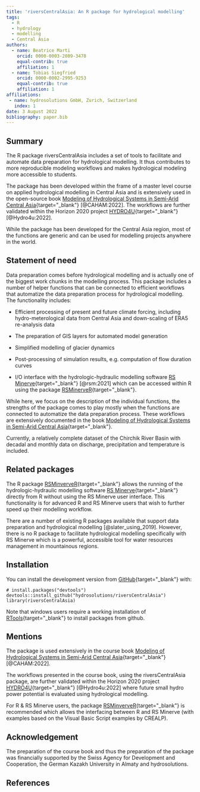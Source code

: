 ```yaml
---
title: 'riversCentralAsia: An R package for hydrological modelling'
tags:
  - R
  - hydrology
  - modelling
  - Central Asia
authors:
  - name: Beatrice Marti
    orcid: 0000-0003-2089-3478
    equal-contrib: true
    affiliation: 1
  - name: Tobias Siegfried
    orcid: 0000-0002-2995-9253
    equal-contrib: true
    affiliation: 1
affiliations:
 - name: hydrosolutions GmbH, Zurich, Switzerland
   index: 1
date: 3 August 2022
bibliography: paper.bib
---
```


<!-- README.md is generated from README.Rmd. Please edit that file -->


## Summary

The R package riversCentralAsia includes a set of tools to facilitate and automate data preparation for hydrological modelling. It thus contributes to more reproducible modeling workflows and makes hydrological modeling more accessible to students.

The package has been developed within the frame of a master level course on applied hydrological modelling in Central Asia and is extensively used in the open-source book [Modeling of Hydrological Systems in Semi-Arid Central Asia](https://hydrosolutions.github.io/caham_book/){target="_blank"} [@CAHAM:2022]. The workflows are further validated within the Horizon 2020 project [HYDRO4U](https://hydro4u.eu/){target="_blank"} [@Hydro4u:2022].

While the package has been developed for the Central Asia region, most of the functions are generic and can be used for modelling projects anywhere in the world.

## Statement of need

Data preparation comes before hydrological modelling and is actually one of the biggest work chunks in the modelling process. This package includes a number of helper functions that can be connected to efficient workflows that automatize the data preparation process for hydrological modelling. The functionality includes:

- Efficient processing of present and future climate forcing, including hydro-meterological data from Central Asia and down-scaling of ERA5 re-analysis data

- The preparation of GIS layers for automated model generation

- Simplified modelling of glacier dynamics

- Post-processing of simulation results, e.g. computation of flow duration curves

- I/O interface with the hydrologic-hydraulic modelling software [RS Minerve](https://crealp.ch/rs-minerve/){target="_blank"} [@rsm:2021] which can be accessed within R using the package [RSMinerveR](https://github.com/hydrosolutions/RSMinerveR){target="_blank"}.

While here, we focus on the description of the individual functions, the strengths of the package comes to play mostly when the functions are connected to automatize the data preparation process. These workflows are extensively documented in the book [Modeling of Hydrological Systems in Semi-Arid Central Asia](https://hydrosolutions.github.io/caham_book/){target="_blank"}.


Currently, a relatively complete dataset of the Chirchik River Basin with decadal and monthly data on discharge, precipitation and temperature is included.


## Related packages
The R package [RSMinverveR](https://github.com/hydrosolutions/RSMinerveR){target="_blank"} allows the running of the hydrologic-hydraulic modelling software [RS Minerve](https://crealp.ch/rs-minerve/){target="_blank"} directly from R without using the RS Minerve user interface. This functionality is for advanced R and RS Minerve users that wish to further speed up their modelling workflow.

There are a number of existing R packages available that support data preparation and  hydrological modelling [@slater_using_2019]. However, there is no R package to facilitate hydrological modelling specifically with RS Minerve which is a powerful, accessible tool for water resources management in mountainous regions.  

## Installation

You can install the development version from [GitHub](https://github.com/){target="_blank"} with:

```# install.packages("devtools")```
```devtools::install_github("hydrosolutions/riversCentralAsia")```
```library(riversCentralAsia)```

Note that windows users require a working installation of [RTools](https://cran.r-project.org/bin/windows/Rtools/){target="_blank"} to install packages from github.


## Mentions
The package is used extensively in the course book [Modeling of Hydrological Systems in Semi-Arid Central Asia](https://hydrosolutions.github.io/caham_book/){target="_blank"} [@CAHAM:2022].

The workflows presented in the course book, using the riversCentralAsia package, are further validated within the Horizon 2020 project [HYDRO4U](https://hydro4u.eu/){target="_blank"} [@Hydro4u:2022] where future small hydro power potential is evaluated using hydrological modelling.

For R & RS Minerve users, the package [RSMinverveR](https://github.com/hydrosolutions/RSMinerveR){target="_blank"} is recommended which allows the interfacing between R and RS Minerve (with examples based on the Visual Basic Script examples by CREALP).

## Acknowledgement
The preparation of the course book and thus the preparation of the package was financially supported by the Swiss Agency for Development and Cooperation, the German Kazakh University in Almaty and hydrosolutions.


## References

